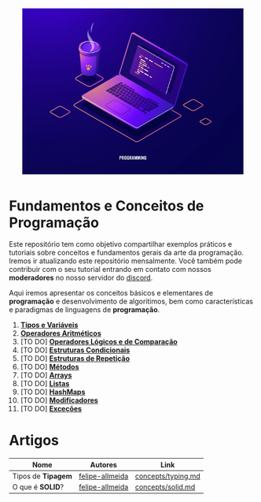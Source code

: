 <h1 align="center">
  <img src="/Images/concepts.jpg" alt="Concepts" width="450px" />
</h1>

# Fundamentos e Conceitos de Programação

Este repositório tem como objetivo compartilhar exemplos práticos e tutoriais sobre conceitos e fundamentos gerais da arte da programação.
Iremos ir atualizando este repositório mensalmente. Você também pode contribuir com o seu tutorial entrando em contato com nossos **moderadores** no nosso servidor do [discord](https://discord.gg/FvkzVcr).
<br>

Aqui iremos apresentar os conceitos básicos e elementares de **programação** e desenvolvimento de algoritimos, bem como características e paradigmas de linguagens de **programação**.

1. [**Tipos e Variáveis**](https://github.com/Pampa-Devs/concepts/blob/master/Fundamentals/variables.md)
2. [**Operadores Aritméticos**](https://github.com/Pampa-Devs/concepts/blob/master/Fundamentals/arithmetic-operators.md)
3. [TO DO] [**Operadores Lógicos e de Comparação**]()
4. [TO DO] [**Estruturas Condicionais**]()
5. [TO DO] [**Estruturas de Repetição**]()
6. [TO DO] [**Métodos**]()
7. [TO DO] [**Arrays**]()
8. [TO DO] [**Listas**]()
9. [TO DO] [**HashMaps**]()
10. [TO DO] [**Modificadores**]()
11. [TO DO] [**Exceções**]()

# Artigos

Nome | Autores | Link
------- | ------- | -------
Tipos de **Tipagem** | [felipe-allmeida](https://github.com/felipe-allmeida) | [concepts/typing.md](https://github.com/Pampa-Devs/concepts/blob/master/Concepts/typing.md)
O que é **SOLID**? | [felipe-allmeida](https://github.com/felipe-allmeida) | [concepts/solid.md](https://github.com/Pampa-Devs/concepts/blob/master/Concepts/solid.md)
